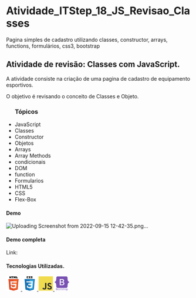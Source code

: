 # Atividade_ITStep_18_JS_Revisao_Classes

 Pagina simples de cadastro utilizando classes, constructor, arrays, functions, formulários, css3, bootstrap
 
 <h2>Atividade de revisão: Classes com JavaScript.</h2>
<p>A atividade consiste na criação de uma pagina de cadastro de equipamento esportivos.</p>
<p>O objetivo é revisando o conceito de Classes e Objeto.</p>

<ul><h3>Tópicos</h3>
<li>JavaScript</li>
<li>Classes</li>
<li>Constructor</li>
<li>Objetos</li>
<li>Arrays</li>
<li>Array Methods</li>
<li>condicionais</li>
<li>DOM</li>
<li>function</li>
<li>Formularios</li>
<li>HTML5</li>
<li>CSS</li>
<li>Flex-Box</li>
</ul>

<h4>Demo</h4>

![Uploading Screenshot from 2022-09-15 12-42-35.png…]()


<h4>Demo completa</h4>

Link: 

<h4>Tecnologias Utilizadas.</h4>
 
<p align="left">
<a href="https://www.w3.org/html/" target="_blank" rel="noreferrer"> <img src="https://raw.githubusercontent.com/devicons/devicon/master/icons/html5/html5-original-wordmark.svg" alt="html5" width="40" height="40"/> </a> <a href="https://www.w3schools.com/css/" target="_blank" rel="noreferrer"> <img src="https://raw.githubusercontent.com/devicons/devicon/master/icons/css3/css3-original-wordmark.svg" alt="css3" width="40" height="40"/> </a><a href="https://developer.mozilla.org/en-US/docs/Web/JavaScript" target="_blank" rel="noreferrer"> <img src="https://raw.githubusercontent.com/devicons/devicon/master/icons/javascript/javascript-original.svg" alt="javascript" width="40" height="40"/> </a><a href="https://getbootstrap.com" target="_blank" rel="noreferrer"> <img src="https://raw.githubusercontent.com/devicons/devicon/master/icons/bootstrap/bootstrap-plain-wordmark.svg" alt="bootstrap" width="40" height="40"/> </a></p> 
